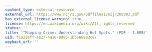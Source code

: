 ```yaml
---
content_type: external-resource
external_url: https://www.ncjrs.gov/pdffiles1/nij/209393.pdf
has_external_license_warning: true
license: https://en.wikipedia.org/wiki/All_rights_reserved
status: ''
title: '"Mapping Crime: Understanding Hot Spots." (PDF - 1.6MB)'
uid: f1a220ff-ab27-4a10-8d85-1bb6669a3c87
wayback_url: ''
---
```


